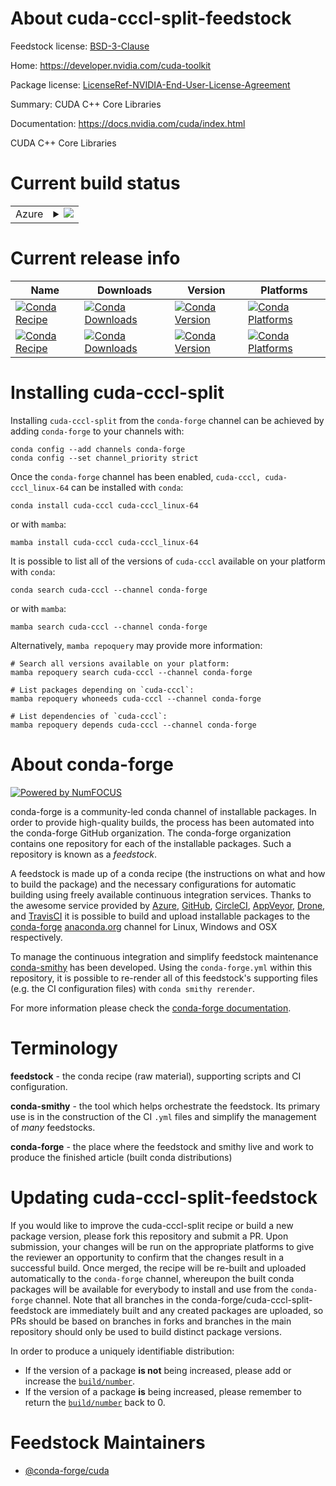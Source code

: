 About cuda-cccl-split-feedstock
===============================

Feedstock license: [BSD-3-Clause](https://github.com/conda-forge/cuda-cccl-feedstock/blob/main/LICENSE.txt)

Home: https://developer.nvidia.com/cuda-toolkit

Package license: [LicenseRef-NVIDIA-End-User-License-Agreement](https://docs.nvidia.com/cuda/eula/index.html)

Summary: CUDA C++ Core Libraries

Documentation: https://docs.nvidia.com/cuda/index.html

CUDA C++ Core Libraries


Current build status
====================


<table>
    
  <tr>
    <td>Azure</td>
    <td>
      <details>
        <summary>
          <a href="https://dev.azure.com/conda-forge/feedstock-builds/_build/latest?definitionId=19082&branchName=main">
            <img src="https://dev.azure.com/conda-forge/feedstock-builds/_apis/build/status/cuda-cccl-feedstock?branchName=main">
          </a>
        </summary>
        <table>
          <thead><tr><th>Variant</th><th>Status</th></tr></thead>
          <tbody><tr>
              <td>linux_64</td>
              <td>
                <a href="https://dev.azure.com/conda-forge/feedstock-builds/_build/latest?definitionId=19082&branchName=main">
                  <img src="https://dev.azure.com/conda-forge/feedstock-builds/_apis/build/status/cuda-cccl-feedstock?branchName=main&jobName=linux&configuration=linux%20linux_64_" alt="variant">
                </a>
              </td>
            </tr><tr>
              <td>linux_aarch64_arm_variant_typesbsa</td>
              <td>
                <a href="https://dev.azure.com/conda-forge/feedstock-builds/_build/latest?definitionId=19082&branchName=main">
                  <img src="https://dev.azure.com/conda-forge/feedstock-builds/_apis/build/status/cuda-cccl-feedstock?branchName=main&jobName=linux&configuration=linux%20linux_aarch64_arm_variant_typesbsa" alt="variant">
                </a>
              </td>
            </tr><tr>
              <td>linux_aarch64_arm_variant_typetegra</td>
              <td>
                <a href="https://dev.azure.com/conda-forge/feedstock-builds/_build/latest?definitionId=19082&branchName=main">
                  <img src="https://dev.azure.com/conda-forge/feedstock-builds/_apis/build/status/cuda-cccl-feedstock?branchName=main&jobName=linux&configuration=linux%20linux_aarch64_arm_variant_typetegra" alt="variant">
                </a>
              </td>
            </tr><tr>
              <td>win_64</td>
              <td>
                <a href="https://dev.azure.com/conda-forge/feedstock-builds/_build/latest?definitionId=19082&branchName=main">
                  <img src="https://dev.azure.com/conda-forge/feedstock-builds/_apis/build/status/cuda-cccl-feedstock?branchName=main&jobName=win&configuration=win%20win_64_" alt="variant">
                </a>
              </td>
            </tr>
          </tbody>
        </table>
      </details>
    </td>
  </tr>
</table>

Current release info
====================

| Name | Downloads | Version | Platforms |
| --- | --- | --- | --- |
| [![Conda Recipe](https://img.shields.io/badge/recipe-cuda--cccl-green.svg)](https://anaconda.org/conda-forge/cuda-cccl) | [![Conda Downloads](https://img.shields.io/conda/dn/conda-forge/cuda-cccl.svg)](https://anaconda.org/conda-forge/cuda-cccl) | [![Conda Version](https://img.shields.io/conda/vn/conda-forge/cuda-cccl.svg)](https://anaconda.org/conda-forge/cuda-cccl) | [![Conda Platforms](https://img.shields.io/conda/pn/conda-forge/cuda-cccl.svg)](https://anaconda.org/conda-forge/cuda-cccl) |
| [![Conda Recipe](https://img.shields.io/badge/recipe-cuda--cccl_linux--64-green.svg)](https://anaconda.org/conda-forge/cuda-cccl_linux-64) | [![Conda Downloads](https://img.shields.io/conda/dn/conda-forge/cuda-cccl_linux-64.svg)](https://anaconda.org/conda-forge/cuda-cccl_linux-64) | [![Conda Version](https://img.shields.io/conda/vn/conda-forge/cuda-cccl_linux-64.svg)](https://anaconda.org/conda-forge/cuda-cccl_linux-64) | [![Conda Platforms](https://img.shields.io/conda/pn/conda-forge/cuda-cccl_linux-64.svg)](https://anaconda.org/conda-forge/cuda-cccl_linux-64) |

Installing cuda-cccl-split
==========================

Installing `cuda-cccl-split` from the `conda-forge` channel can be achieved by adding `conda-forge` to your channels with:

```
conda config --add channels conda-forge
conda config --set channel_priority strict
```

Once the `conda-forge` channel has been enabled, `cuda-cccl, cuda-cccl_linux-64` can be installed with `conda`:

```
conda install cuda-cccl cuda-cccl_linux-64
```

or with `mamba`:

```
mamba install cuda-cccl cuda-cccl_linux-64
```

It is possible to list all of the versions of `cuda-cccl` available on your platform with `conda`:

```
conda search cuda-cccl --channel conda-forge
```

or with `mamba`:

```
mamba search cuda-cccl --channel conda-forge
```

Alternatively, `mamba repoquery` may provide more information:

```
# Search all versions available on your platform:
mamba repoquery search cuda-cccl --channel conda-forge

# List packages depending on `cuda-cccl`:
mamba repoquery whoneeds cuda-cccl --channel conda-forge

# List dependencies of `cuda-cccl`:
mamba repoquery depends cuda-cccl --channel conda-forge
```


About conda-forge
=================

[![Powered by
NumFOCUS](https://img.shields.io/badge/powered%20by-NumFOCUS-orange.svg?style=flat&colorA=E1523D&colorB=007D8A)](https://numfocus.org)

conda-forge is a community-led conda channel of installable packages.
In order to provide high-quality builds, the process has been automated into the
conda-forge GitHub organization. The conda-forge organization contains one repository
for each of the installable packages. Such a repository is known as a *feedstock*.

A feedstock is made up of a conda recipe (the instructions on what and how to build
the package) and the necessary configurations for automatic building using freely
available continuous integration services. Thanks to the awesome service provided by
[Azure](https://azure.microsoft.com/en-us/services/devops/), [GitHub](https://github.com/),
[CircleCI](https://circleci.com/), [AppVeyor](https://www.appveyor.com/),
[Drone](https://cloud.drone.io/welcome), and [TravisCI](https://travis-ci.com/)
it is possible to build and upload installable packages to the
[conda-forge](https://anaconda.org/conda-forge) [anaconda.org](https://anaconda.org/)
channel for Linux, Windows and OSX respectively.

To manage the continuous integration and simplify feedstock maintenance
[conda-smithy](https://github.com/conda-forge/conda-smithy) has been developed.
Using the ``conda-forge.yml`` within this repository, it is possible to re-render all of
this feedstock's supporting files (e.g. the CI configuration files) with ``conda smithy rerender``.

For more information please check the [conda-forge documentation](https://conda-forge.org/docs/).

Terminology
===========

**feedstock** - the conda recipe (raw material), supporting scripts and CI configuration.

**conda-smithy** - the tool which helps orchestrate the feedstock.
                   Its primary use is in the construction of the CI ``.yml`` files
                   and simplify the management of *many* feedstocks.

**conda-forge** - the place where the feedstock and smithy live and work to
                  produce the finished article (built conda distributions)


Updating cuda-cccl-split-feedstock
==================================

If you would like to improve the cuda-cccl-split recipe or build a new
package version, please fork this repository and submit a PR. Upon submission,
your changes will be run on the appropriate platforms to give the reviewer an
opportunity to confirm that the changes result in a successful build. Once
merged, the recipe will be re-built and uploaded automatically to the
`conda-forge` channel, whereupon the built conda packages will be available for
everybody to install and use from the `conda-forge` channel.
Note that all branches in the conda-forge/cuda-cccl-split-feedstock are
immediately built and any created packages are uploaded, so PRs should be based
on branches in forks and branches in the main repository should only be used to
build distinct package versions.

In order to produce a uniquely identifiable distribution:
 * If the version of a package **is not** being increased, please add or increase
   the [``build/number``](https://docs.conda.io/projects/conda-build/en/latest/resources/define-metadata.html#build-number-and-string).
 * If the version of a package **is** being increased, please remember to return
   the [``build/number``](https://docs.conda.io/projects/conda-build/en/latest/resources/define-metadata.html#build-number-and-string)
   back to 0.

Feedstock Maintainers
=====================

* [@conda-forge/cuda](https://github.com/orgs/conda-forge/teams/cuda/)

